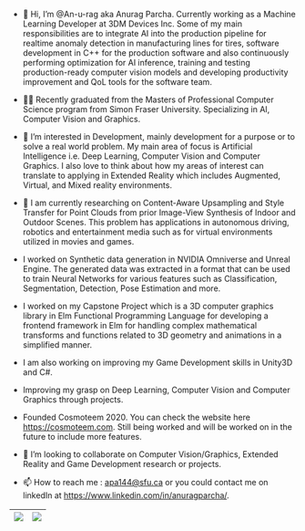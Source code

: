 - 👋 Hi, I’m @An-u-rag aka Anurag Parcha. Currently working as a Machine Learning Developer at 3DM Devices Inc. Some of my main responsibilities are to integrate AI into the production pipeline for realtime anomaly detection in manufacturing lines for tires, software development in C++ for the production software and also continuously performing optimization for AI inference, training and testing production-ready computer vision models and developing productivity improvement and QoL tools for the software team. 

- 👨‍🎓 Recently graduated from the Masters of Professional Computer Science program from Simon Fraser University. Specializing in AI, Computer Vision and Graphics.

- 👀 I’m interested in Development, mainly development for a purpose or to solve a real world problem. My main area of focus is Artificial Intelligence i.e. Deep Learning, Computer Vision and Computer Graphics. I also love to think about how my areas of interest can translate to applying in Extended Reality which includes Augmented, Virtual, and Mixed reality environments. 
      
- 🌱 I am currently researching on Content-Aware Upsampling and Style Transfer for Point Clouds from prior Image-View Synthesis of Indoor and Outdoor Scenes. This problem has applications in autonomous driving, robotics and entertainment media such as for virtual environments utilized in movies and games.
- I worked on Synthetic data generation in NVIDIA Omniverse and Unreal Engine. The generated data was extracted in a format that can be used to train Neural Networks for various features such as Classification, Segmentation, Detection, Pose Estimation and more. 
- I worked on my Capstone Project which is a 3D computer graphics library in Elm Functional Programming Language for developing a frontend framework in Elm for handling complex mathematical transforms and functions related to 3D geometry and animations in a simplified manner. 
- I am also working on improving my Game Development skills in Unity3D and C#. 
- Improving my grasp on Deep Learning, Computer Vision and Computer Graphics through projects.

- Founded Cosmoteem 2020. You can check the website here https://cosmoteem.com. Still being worked and will be worked on in the future to include more features. 

- 💞️ I’m looking to collaborate on Computer Vision/Graphics, Extended Reality and Game Development research or projects.

- 📫 How to reach me : apa144@sfu.ca or you could contact me on linkedIn at https://www.linkedin.com/in/anuragparcha/.


<!---
An-u-rag/An-u-rag is a ✨ special ✨ repository because its `README.md` (this file) appears on your GitHub profile.
You can click the Preview link to take a look at your changes.
--->



| <a href="https://github.com/An-u-rag/github-readme-stats"><img align="center" src="https://github-readme-stats.vercel.app/api?username=An-u-rag&show_icons=true&theme=tokyonight&title_color=0E727E&icon_color=0E727E&hide_border=true" /></a> | <a href="https://github.com/An-u-rag/github-readme-stats"><img align="center" src="https://github-readme-stats.vercel.app/api/top-langs/?username=An-u-rag&exclude_repo=fps-shooter-game,3d-roller-game&langs_count=6&hide=jupyter%20notebook,GLSL,ShaderLab,shell,astro,HTML,CSS&layout=compact&hide_border=true" /></a> |
| ------------- | ------------- |

